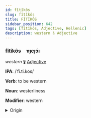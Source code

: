 ```yaml
---
id: fîtîkôs
slug: fîtîkôs
title: FÎTÎKÔS
sidebar_position: 642
tags: [fîtîkôs, Adjective, Hellenic]
description: western § Adjective
---
```


### fîtîkôs&emsp;<span kind="abugida">ɤɟcɟɔ́ı</span>

*western* **§** [Adjective](../../tags/Adjective)

**IPA**: /ˈfi.ti.kos/

**Verb**: to be western

**Noun**: westerliness

**Modifier**: western

<details>
    <summary>Origin</summary>
    Greek δυτικός dytikós /ðitiˈkos/<br/>
    <em>Hellenic Language Family</em>
</details>